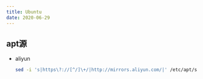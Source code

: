 ```yaml
---
title: Ubuntu
date: 2020-06-29
---
```


## apt源

- aliyun

  ```bash
  sed -i 's|https\?://[^/]\+/|http://mirrors.aliyun.com/|' /etc/apt/sources.list && apt-get update
  ```
